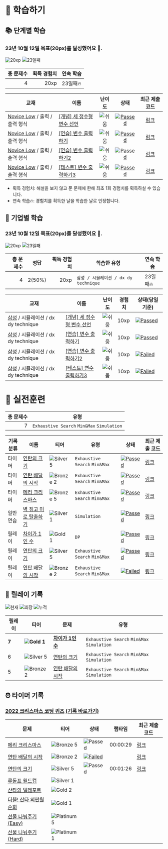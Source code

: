 
# 📖 학습하기 

## 📚 단계별 학습
### 23년 10월 12일 목표(20px)를 달성했어요 🥳.

![20xp](https://img.shields.io/badge/EXP-20xp-%235cb85c.svg?for-the-badge)
![23일째](https://img.shields.io/badge/연속학습-23일째-%23E34F26.svg?for-the-badge)

|총 문제수|획득 경험치|연속 학습|
|---:|---:|---|
|4|20xp|23일째🔥|

|교재|이름|난이도|상태|최근 제출 코드|
|---|---|:---:|:---:|:---:|
|[Novice Low](https://www.codetree.ai/missions?missionId=4) / 출력 / 출력 형식|[[개념] 세 정수형 변수 선언](https://www.codetree.ai/missions/4/problems/declaration-of-three-natural-numbers/introduction)|![쉬움][easy]|[![Passed][passed]]([231012/five/five.py](https://github.com/chaht01/codetree-TILs/blob/ab41844ad9143e037bc6791ed7e23be29f3f6319/231012/five/five.py))|[링크](./five/five.py)|
|[Novice Low](https://www.codetree.ai/missions?missionId=4) / 출력 / 출력 형식|[[연습] 변수 출력하기](https://www.codetree.ai/missions/4/problems/outputing-variables/description)|![쉬움][easy]|[![Passed][passed]]([231012/five/five.py](https://github.com/chaht01/codetree-TILs/blob/ab41844ad9143e037bc6791ed7e23be29f3f6319/231012/five/five.py))|[링크](./five/five.py)|
|[Novice Low](https://www.codetree.ai/missions?missionId=4) / 출력 / 출력 형식|[[연습] 변수 출력하기2](https://www.codetree.ai/missions/4/problems/outputing-variables/description)|![쉬움][easy]|[![Passed][passed]]([231012/five/five.py](https://github.com/chaht01/codetree-TILs/blob/ab41844ad9143e037bc6791ed7e23be29f3f6319/231012/five/five.py))|[링크](./five/five.py)|
|[Novice Low](https://www.codetree.ai/missions?missionId=4) / 출력 / 출력 형식|[[테스트] 변수 출력하기3](https://www.codetree.ai/missions/4/problems/outputing-variables-3/description)|![쉬움][easy]|[![Passed][passed]]([231012/five/five.py](https://github.com/chaht01/codetree-TILs/blob/ab41844ad9143e037bc6791ed7e23be29f3f6319/231012/five/five.py))|[링크](./five/five.py)|

* 획득 경험치: 해설을 보지 않고 푼 문제에 한해 최초 1회 경험치를 획득하실 수 있습니다.
* 연속 학습:fire:: 경험치를 획득한 날을 학습한 날로 인정합니다.

## 🚀 기업별 학습
### 23년 10월 12일 목표(20px)를 달성했어요 🥳.

![20xp](https://img.shields.io/badge/EXP-20xp-%235cb85c.svg?for-the-badge)
![23일째](https://img.shields.io/badge/연속학습-23일째-%23E34F26.svg?for-the-badge)

|총 문제수|정답|획득 경험치|학습한 유형|연속 학습|
|---:|---|---:|---|---|
|4|2(50%)|20xp|`삼성 / 시뮬레이션 / dx dy technique`|23일째🔥|

|교재|이름|난이도|경험치|상태(당일기준)|
|---|---|:---:|---|---|
|[삼성](https://www.codetree.ai/cote/home?missionId=13) / 시뮬레이션 / dx dy technique|[[개념] 세 정수형 변수 선언](https://www.codetree.ai/missions/4/problems/declaration-of-three-natural-numbers/introduction)|![쉬움][easy]|10xp|[![Passed][passed]]([231012/five/five.py](https://github.com/chaht01/codetree-TILs/blob/ab41844ad9143e037bc6791ed7e23be29f3f6319/231012/five/five.py))|
|[삼성](https://www.codetree.ai/cote/home?missionId=13) / 시뮬레이션 / dx dy technique|[[연습] 변수 출력하기](https://www.codetree.ai/missions/4/problems/outputing-variables/description)|![쉬움][easy]|10xp|[![Passed][passed]]([231012/five/five.py](https://github.com/chaht01/codetree-TILs/blob/ab41844ad9143e037bc6791ed7e23be29f3f6319/231012/five/five.py))|
|[삼성](https://www.codetree.ai/cote/home?missionId=13) / 시뮬레이션 / dx dy technique|[[연습] 변수 출력하기2](https://www.codetree.ai/missions/4/problems/outputing-variables/description)|![쉬움][easy]|10xp|[![Failed][failed]]([231012/five/five.py](https://github.com/chaht01/codetree-TILs/blob/ab41844ad9143e037bc6791ed7e23be29f3f6319/231012/five/five.py))|
|[삼성](https://www.codetree.ai/cote/home?missionId=13) / 시뮬레이션 / dx dy technique|[[테스트] 변수 출력하기3](https://www.codetree.ai/missions/4/problems/outputing-variables-3/description)|![쉬움][easy]|10xp|[![Failed][failed]]([231012/five/five.py](https://github.com/chaht01/codetree-TILs/blob/ab41844ad9143e037bc6791ed7e23be29f3f6319/231012/five/five.py))|


# 🥇 실전훈련
|총 문제수|유형|
|---:|---|
|7|`Exhaustive Search` `Min&Max` `Simulation`|

|기록분류|이름|티어|유형|상태|최근 제출 코드|
|---|---|---|---|---|---|
|타이머|[연탄의 크기](https://www.codetree.ai/problems/size-of-briquette/description)|![Silver 5][s5] |`Exhaustive Search` `Min&Max`|[![Passed][passed]]([231012/five/five.py](./five/five.py))|[링크](./five/five.py)|
|타이머|[연탄 배달의 시작](https://www.codetree.ai/problems/size-of-briquette/description)|![Bronze 2][b2] |`Exhaustive Search` `Min&Max`|[![Passed][passed]]([231012/five/five.py](./five/five.py))|[링크](./five/five.py)|
|타이머|[메리 크리스마스](https://www.codetree.ai/problems/size-of-briquette/description)|![Bronze 5][b5] |`Exhaustive Search` `Min&Max`|[![Passed][passed]]([231012/five/five.py](./five/five.py))|[링크](./five/five.py)|
|일반연습|[벽 짚고 미로 탈출하기](https://www.codetree.ai/problems/escape-maze-with-wall-following/description)|![Silver 1][s1]|`Simulation`|[![Passed][passed]]([231012/five/five.py](./five/five.py))|[링크](./five/five.py)|
|릴레이|[차이가 1인 수](https://www.codetree.ai/problems/number-with-difference-1/description)|![Gold 1][g1]  |`DP`|[![Passed][passed]]([231012/five/five.py](./five/five.py))|[링크](./five/five.py)|
|릴레이|[연탄의 크기](https://www.codetree.ai/problems/size-of-briquette/description)|![Silver 5][s5] |`Exhaustive Search` `Min&Max`|[![Passed][passed]]([231012/five/five.py](./five/five.py))|[링크](./five/five.py)|
|릴레이|[연탄 배달의 시작](https://www.codetree.ai/problems/size-of-briquette/description)|![Bronze 2][b2] |`Exhaustive Search` `Min&Max`|[![Failed][failed]]([231012/five/five.py](./five/five.py))|[링크](./five/five.py)|


## 🏃 릴레이 기록
![현재](https://img.shields.io/badge/현재_릴레이-7-%235cb85c.svg?for-the-badge)
![최장](https://img.shields.io/badge/최장_릴레이-10-%23E34F26.svg?for-the-badge)
![누적](https://img.shields.io/badge/누적_릴레이-16-%2300599C.svg?for-the-badge)

|릴레이|티어|문제|유형|
|---|---|---|---|
|**7**|**![Gold 1][g1]**|**[차이가 1인 수](https://www.codetree.ai/problems/number-with-difference-1/description)**|`Exhaustive Search` `Min&Max` `Simulation`|
|6|![Silver 5][s5]|[연탄의 크기](https://www.codetree.ai/problems/size-of-briquette/description)|`Exhaustive Search` `Min&Max` `Simulation`|
|5|![Bronze 2][b2]|[연탄 배달의 시작](https://www.codetree.ai/problems/size-of-briquette/description)|`Exhaustive Search` `Min&Max` `Simulation`|

## ⏰ 타이머 기록
### [2022 크리스마스 코딩 퀴즈](https://www.codetree.ai/training-field/mock-tests) [(기록 바로가기)](https://www.codetree.ai/training-field/my-records/timer/2707)
|문제|티어|상태|랩타임|최근 제출 코드|
|---|---|---|---|---|
|[메리 크리스마스](https://www.codetree.ai/problems/happy-xmas/description)|![Bronze 5][b5] |![Passed][passed]|00:00:29|[링크](./five/five.py)|
|[연탄 배달의 시작](https://www.codetree.ai/problems/the-beginning-of-briquette-delivery/description)|![Bronze 2][b2] |[![Failed][failed]]([231012/five/five.py](https://github.com/chaht01/codetree-TILs/blob/ab41844ad9143e037bc6791ed7e23be29f3f6319/231012/five/five.py))||[링크](./five/five.py)|
|[연탄의 크기](https://www.codetree.ai/problems/size-of-briquette/description)|![Silver 5][s5]|![Passed][passed]|00:01:26|[링크](./five/five.py)|
|[루돌프 월드컵](https://www.codetree.ai/problems/rudolph-worldcup/description)|![Silver 1][s1]||||
|[산타의 텔레포트](https://www.codetree.ai/problems/santa-teleport/description)|![Gold 2][g2]||||
|[더블! 산타 외판원 순회](https://www.codetree.ai/problems/double-traveling-santa-problem/description)|![Gold 1][g1]||||
|[선물 나눠주기(Easy)](https://www.codetree.ai/problems/give-present-easy/description)|![Platinum 5][p5]||||
|[선물 나눠주기(Hard)](https://www.codetree.ai/problems/give-present-hard/description)|![Platinum 1][p1]||||



[b5]: https://img.shields.io/badge/Bronze_5-%235D3E31.svg
[b4]: https://img.shields.io/badge/Bronze_4-%235D3E31.svg
[b3]: https://img.shields.io/badge/Bronze_3-%235D3E31.svg
[b2]: https://img.shields.io/badge/Bronze_2-%235D3E31.svg
[b1]: https://img.shields.io/badge/Bronze_1-%235D3E31.svg
[s5]: https://img.shields.io/badge/Silver_5-%23394960.svg
[s4]: https://img.shields.io/badge/Silver_4-%23394960.svg
[s3]: https://img.shields.io/badge/Silver_3-%23394960.svg
[s2]: https://img.shields.io/badge/Silver_2-%23394960.svg
[s1]: https://img.shields.io/badge/Silver_1-%23394960.svg
[g5]: https://img.shields.io/badge/Gold_5-%23FFC433.svg
[g4]: https://img.shields.io/badge/Gold_4-%23FFC433.svg
[g3]: https://img.shields.io/badge/Gold_3-%23FFC433.svg
[g2]: https://img.shields.io/badge/Gold_2-%23FFC433.svg
[g1]: https://img.shields.io/badge/Gold_1-%23FFC433.svg
[p5]: https://img.shields.io/badge/Platinum_5-%2376DDD8.svg
[p4]: https://img.shields.io/badge/Platinum_4-%2376DDD8.svg
[p3]: https://img.shields.io/badge/Platinum_3-%2376DDD8.svg
[p2]: https://img.shields.io/badge/Platinum_2-%2376DDD8.svg
[p1]: https://img.shields.io/badge/Platinum_1-%2376DDD8.svg
[passed]: https://img.shields.io/badge/Passed-%23009D27.svg
[failed]: https://img.shields.io/badge/Failed-%23D24D57.svg
[easy]: https://img.shields.io/badge/쉬움-%235cb85c.svg?for-the-badge
[medium]: https://img.shields.io/badge/보통-%23FFC433.svg?for-the-badge
[hard]: https://img.shields.io/badge/어려움-%23D24D57.svg?for-the-badge
